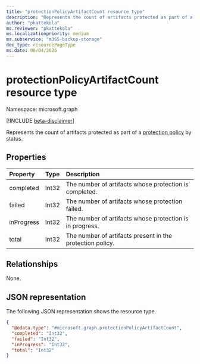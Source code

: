 ```yaml
---
title: "protectionPolicyArtifactCount resource type"
description: "Represents the count of artifacts protected as part of a protection policy by status."
author: "pkattekola"
ms.reviewer: "pkattekola"
ms.localizationpriority: medium
ms.subservice: "m365-backup-storage"
doc_type: resourcePageType
ms.date: 08/04/2025
---
```


# protectionPolicyArtifactCount resource type

Namespace: microsoft.graph

[!INCLUDE [beta-disclaimer](../../includes/beta-disclaimer.md)]

Represents the count of artifacts protected as part of a [protection policy](../resources/protectionpolicybase.md) by status. 

## Properties

|Property|Type|Description|
|:---|:---|:---|
|completed|Int32|The number of artifacts whose protection is completed.|
|failed|Int32|The number of artifacts whose protection failed.|
|inProgress|Int32|The number of artifacts whose protection is in progress.|
|total|Int32|The number of artifacts present in the protection policy.|

## Relationships
None.

## JSON representation

The following JSON representation shows the resource type.

<!-- {
  "blockType": "resource",
  "@odata.type": "microsoft.graph.protectionPolicyArtifactCount",
  "openType": false
}
-->
``` json
{
  "@odata.type": "#microsoft.graph.protectionPolicyArtifactCount",
  "completed": "Int32",
  "failed": "Int32",
  "inProgress": "Int32",
  "total": "Int32"
}
```
